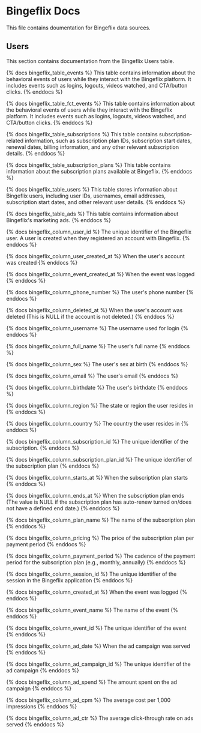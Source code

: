 # Bingeflix Docs
This file contains doumentation for Bingeflix data sources.

## Users
This section contains documentation from the Bingeflix Users table.

<!-- Table names -->
{% docs bingeflix_table_events %}
This table contains information about the behavioral events of users while they interact with the Bingeflix platform. It includes events such as logins, logouts, videos watched, and CTA/button clicks.
{% enddocs %}

{% docs bingeflix_table_fct_events %}
This table contains information about the behavioral events of users while they interact with the Bingeflix platform. It includes events such as logins, logouts, videos watched, and CTA/button clicks.
{% enddocs %}

{% docs bingeflix_table_subscriptions %}
This table contains subscription-related information, such as subscription plan IDs, subscription start dates, renewal dates, billing information, and any other relevant subscription details.
{% enddocs %}

{% docs bingeflix_table_subscription_plans %}
This table contains information about the subscription plans available at Bingeflix.
{% enddocs %}

{% docs bingeflix_table_users %}
This table stores information about Bingeflix users, including user IDs, usernames, email addresses, subscription start dates, and other relevant user details.
{% enddocs %}

{% docs bingeflix_table_ads %}
This table contains information about Bingeflix's marketing ads.
{% enddocs %}

<!-- Columns -->

{% docs bingeflix_column_user_id %}
The unique identifier of the Bingeflix user. A user is created when they registered an account with Bingeflix.
{% enddocs %}

{% docs bingeflix_column_user_created_at %}
When the user's account was created
{% enddocs %}

{% docs bingeflix_column_event_created_at %}
When the event was logged
{% enddocs %}

{% docs bingeflix_column_phone_number %}
The user's phone number
{% enddocs %}

{% docs bingeflix_column_deleted_at %}
When the user's account was deleted (This is NULL if the account is not deleted.)
{% enddocs %}

{% docs bingeflix_column_username %}
The username used for login
{% enddocs %}

{% docs bingeflix_column_full_name %}
The user's full name
{% enddocs %}

{% docs bingeflix_column_sex %}
The user's sex at birth
{% enddocs %}

{% docs bingeflix_column_email %}
The user's email
{% enddocs %}

{% docs bingeflix_column_birthdate %}
The user's birthdate
{% enddocs %}

{% docs bingeflix_column_region %}
The state or region the user resides in
{% enddocs %}

{% docs bingeflix_column_country %}
The country the user resides in
{% enddocs %}

{% docs bingeflix_column_subscription_id %}
The unique identifier of the subscription.
{% enddocs %}

{% docs bingeflix_column_subscription_plan_id %}
The unique identifier of the subscription plan
{% enddocs %}

{% docs bingeflix_column_starts_at %}
When the subscription plan starts
{% enddocs %}

{% docs bingeflix_column_ends_at %}
When the subscription plan ends (The value is NULL if the subscription plan has auto-renew turned on/does not have a defined end date.)
{% enddocs %}

{% docs bingeflix_column_plan_name %}
The name of the subscription plan
{% enddocs %}

{% docs bingeflix_column_pricing %}
The price of the subscription plan per payment period
{% enddocs %}

{% docs bingeflix_column_payment_period %}
The cadence of the payment period for the subscription plan (e.g., monthly, annually)
{% enddocs %}

{% docs bingeflix_column_session_id %}
The unique identifier of the session in the Bingeflix application
{% enddocs %}

{% docs bingeflix_column_created_at %}
When the event was logged
{% enddocs %}

{% docs bingeflix_column_event_name %}
The name of the event
{% enddocs %}

{% docs bingeflix_column_event_id %}
The unique identifier of the event
{% enddocs %}

{% docs bingeflix_column_ad_date %}
When the ad campaign was served
{% enddocs %}

{% docs bingeflix_column_ad_campaign_id %}
The unique identifier of the ad campaign
{% enddocs %}

{% docs bingeflix_column_ad_spend %}
The amount spent on the ad campaign 
{% enddocs %}

{% docs bingeflix_column_ad_cpm %}
The average cost per 1,000 impressions
{% enddocs %}

{% docs bingeflix_column_ad_ctr %}
The average click-through rate on ads served
{% enddocs %}